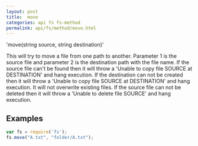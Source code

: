 ```yaml
---
layout: post
title:  move
categories: api fs fs-method
permalink: api/fs/method/move.html
---
```


'move(string source, string destination)'

This will try to move a file from one path to another.
Parameter 1 is the source file and parameter 2 is the destination path with the file name.
If the source file can't be found then it will throw a 'Unable to copy file SOURCE at DESTINATION' and hang execution.
If the destination can not be created then it will throw a 'Unable to copy file SOURCE at DESTINATION' and hang execution. It will not overwrite existing files.
If the source file can not be deleted then it will throw a 'Unable to delete file SOURCE' and hang execution.

## Examples

```javascript
var fs = require('fs');
fs.move("A.txt", "folder/A.txt");
```








